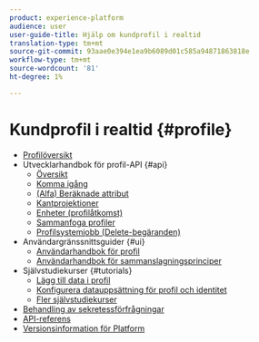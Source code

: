```yaml
---
product: experience-platform
audience: user
user-guide-title: Hjälp om kundprofil i realtid
translation-type: tm+mt
source-git-commit: 93aae0e394e1ea9b6089d01c585a94871863818e
workflow-type: tm+mt
source-wordcount: '81'
ht-degree: 1%

---
```



# Kundprofil i realtid {#profile}

* [Profilöversikt](home.md)
* Utvecklarhandbok för profil-API {#api}
   * [Översikt](api/overview.md)
   * [Komma igång](api/getting-started.md)
   * [(Alfa) Beräknade attribut](api/computed-attributes.md)
   * [Kantprojektioner](api/edge-projections.md)
   * [Enheter (profilåtkomst)](api/entities.md)
   * [Sammanfoga profiler](api/merge-policies.md)
   * [Profilsystemjobb (Delete-begäranden)](api/profile-system-jobs.md)
* Användargränssnittsguider {#ui}
   * [Användarhandbok för profil](ui/user-guide.md)
   * [Användarhandbok för sammanslagningsprinciper](ui/merge-policies.md)
* Självstudiekurser {#tutorials}
   * [Lägg till data i profil](tutorials/add-profile-data.md)
   * [Konfigurera datauppsättning för profil och identitet](tutorials/dataset-configuration.md)
   * [Fler självstudiekurser](https://docs.adobe.com/content/help/en/experience-platform/tutorials/home.html)
* [Behandling av sekretessförfrågningar](privacy.md)
* [API-referens](https://www.adobe.io/apis/experienceplatform/home/api-reference.html#!acpdr/swagger-specs/real-time-customer-profile.yaml)
* [Versionsinformation för Platform](https://www.adobe.com/go/platform-release-notes-en)